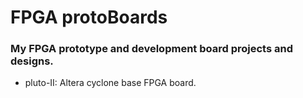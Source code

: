 # FPGA protoBoards
### My FPGA prototype and development board projects and designs.

 - pluto-II: Altera cyclone base FPGA board.
